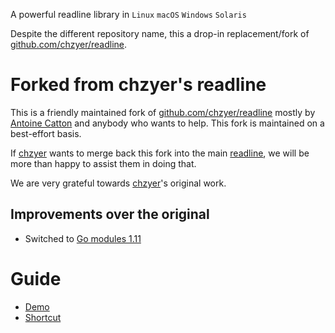 A powerful readline library in `Linux` `macOS` `Windows` `Solaris`

Despite the different repository name, this a drop-in replacement/fork of
[github.com/chzyer/readline](https://github.com/chzyer/readline).

# Forked from chzyer's readline

This is a friendly maintained fork of [github.com/chzyer/readline](https://github.com/chzyer/readline)
mostly by [Antoine Catton](https://antoine.catton.fr) and anybody who wants to help.
This fork is maintained on a best-effort basis.

If [chzyer](https://github.com/chzyer) wants to merge back this fork into
the main [readline](https://github.com/chzyer/readline), we will be more than
happy to assist them in doing that.

We are very grateful towards [chzyer](https://github.com/chzyer)'s original work.

## Improvements over the original

* Switched to [Go modules 1.11](https://blog.golang.org/using-go-modules)

# Guide

* [Demo](example/readline-demo/readline-demo.go)
* [Shortcut](doc/shortcut.md)
